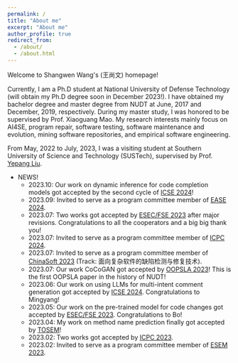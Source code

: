 ```yaml
---
permalink: /
title: "About me"
excerpt: "About me"
author_profile: true
redirect_from: 
  - /about/
  - /about.html
---
```


Welcome to Shangwen Wang's (王尚文) homepage!

Currently, I am a Ph.D student at National University of Defense Technology (will obtain my Ph.D degree soon in December 2023!). I have obtained my bachelor degree and master degree from NUDT at June, 2017 and December, 2019, respectively. During my master study, I was honored to be supervised by Prof. Xiaoguang Mao. My research interests mainly focus on AI4SE, program repair, software testing, software maintenance and evolution, mining software repositories, and empirical software engineering. 

From May, 2022 to July, 2023, I was a visiting student at Southern University of Science and Technology (SUSTech), supervised by Prof. [Yepang Liu](https://yepangliu.github.io/).

* NEWS!
  * 2023.10: Our work on dynamic inference for code completion models got accepted by the second cycle of [ICSE 2024](https://conf.researchr.org/home/icse-2024)!
  * 2023.09: Invited to serve as a program committee member of [EASE 2024](https://conf.researchr.org/home/ease-2024).
  * 2023.07: Two works got accepted by [ESEC/FSE 2023](https://2023.esec-fse.org/) after major revisions. Congratulations to all the cooperators and a big big thank you!
  * 2023.07: Invited to serve as a program committee member of [ICPC 2024](https://conf.researchr.org/track/icpc-2024/icpc-2024-research).
  * 2023.07: Invited to serve as a program committee member of [ChinaSoft 2023](https://chinasoft.ccf.org.cn/) (Track: 面向复杂软件的缺陷检测与修复技术). 
  * 2023.07: Our work CoCoGAN got accepted by [OOPSLA 2023](https://2023.splashcon.org/track/splash-2023-oopsla)! This is the first OOPSLA paper in the history of NUDT!
  * 2023.06: Our work on using LLMs for multi-intent comment generation got accepted by [ICSE 2024](https://conf.researchr.org/home/icse-2024). Congratulations to Mingyang!
  * 2023.05: Our work on the pre-trained model for code changes got accepted by [ESEC/FSE 2023](https://2023.esec-fse.org/). Congratulations to Bo!
  * 2023.04: My work on method name prediction finally got accepted by [TOSEM](https://dl.acm.org/journal/tosem)!
  * 2023.02: Two works got accepted by [ICPC 2023](https://conf.researchr.org/track/icpc-2023/icpc-2023-research).
  * 2023.02: Invited to serve as a program committee member of [ESEM 2023](https://conf.researchr.org/home/esem-2023). 
  
